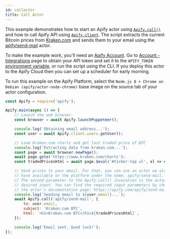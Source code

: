 ```yaml
---
id: callactor
title: Call Actor
---
```


This example demonstrates how to start an Apify actor using
[`Apify.call()`](../api/apify#module_Apify.call)
and how to call Apify API using
[`Apify.client`](../api/apify#module_Apify.client).
The script extracts the current Bitcoin prices from <a href="https://www.kraken.com/" target="_blank">Kraken.com</a>
and sends them to your email using the <a href="https://apify.com/apify/send-mail" target="_blank">apify/send-mail</a> actor.

To make the example work, you'll need an <a href="https://my.apify.com/" target="_blank">Apify Account</a>.
Go to <a href="https://my.apify.com/account#/integrations" target="_blank">Account - Integrations</a> page to obtain your API token
and set it to the `APIFY_TOKEN` [environment variable](../guides/environmentvariables), or run the script using the CLI.
If you deploy this actor to the Apify Cloud then you can set up a scheduler for early
morning.

To run this example on the Apify Platform, select the `Node.js 8 + Chrome on Debian (apify/actor-node-chrome)` base image
on the source tab of your actor configuration.

```javascript
const Apify = require('apify');

Apify.main(async () => {
    // Launch the web browser.
    const browser = await Apify.launchPuppeteer();

    console.log('Obtaining email address...');
    const user = await Apify.client.users.getUser();

    // Load Kraken.com charts and get last traded price of BTC
    console.log('Extracting data from kraken.com...');
    const page = await browser.newPage();
    await page.goto('https://www.kraken.com/charts');
    const tradedPricesHtml = await page.$eval('#ticker-top ul', el => el.outerHTML);

    // Send prices to your email. For that, you can use an actor we already
    // have available on the platform under the name: apify/send-mail.
    // The second parameter to the Apify.call() invocation is the actor's
    // desired input. You can find the required input parameters by checking
    // the actor's documentation page: https://apify.com/apify/send-mail
    console.log(`Sending email to ${user.email}...`);
    await Apify.call('apify/send-mail', {
        to: user.email,
        subject: 'Kraken.com BTC',
        html: `<h1>Kraken.com BTC</h1>${tradedPricesHtml}`,
    });

    console.log('Email sent. Good luck!');
});
```
